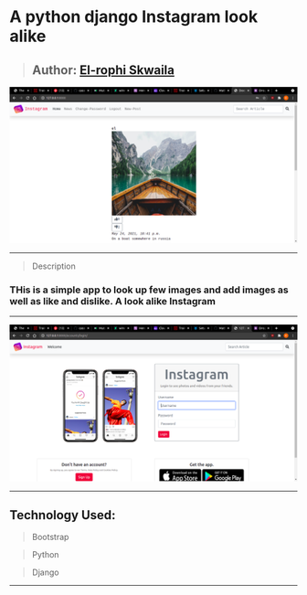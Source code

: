 # A python django Instagram look alike

>## Author: [El-rophi Skwaila](https://github.com/Elrophi/pygram)


![My Site photo](https://github.com/Elrophi/pygram/blob/master/static/photo/Screenshot%20from%202021-05-25%2005-20-16.png)

---

>Description
### THis is a simple app to look up few images and add images as well as like and dislike. A look alike Instagram
---

![My Site photo](https://github.com/Elrophi/pygram/blob/master/static/photo/Screenshot%20from%202021-05-25%2005-20-37.png)

---

## Technology Used: 
>Bootstrap

>Python

>Django
---
